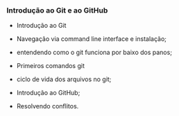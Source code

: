 ### Introdução ao Git e ao GitHub 

- Introdução ao Git

- Navegação via command line interface e instalação;
- entendendo como o git funciona por baixo dos panos;
- Primeiros comandos git 
- ciclo de vida dos arquivos no git;
- Introdução ao GitHub;
- Resolvendo conflitos.

